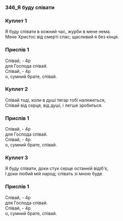 ### 346_Я буду співати
### Куплет 1
Я буду співати в кожний час, журби в мене нема.<br/>Мене Христос від смерті спас; щасливий я без кінця.
### Приспів 1
Співай, - 4р<br/>для Господа співай.<br/>Співай, - 4р<br/>о, сумний брате, співай.
### Куплет 2
Співай тоді, коли в душі тягар тобі наляжеться,<br/>Співай від серця, від душі, і легше зробиться.
### Приспів 1
Співай, - 4р<br/>для Господа співай.<br/>Співай, - 4р<br/>о, сумний брате, співай.
### Куплет 3
Я буду співати, доки стук серце останній відіб'є,<br/>І доки любий мій народ; співать зі мною буде.
### Приспів 1
Співай, - 4р<br/>для Господа співай.<br/>Співай, - 4р<br/>о, сумний брате, співай.
